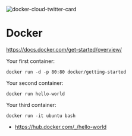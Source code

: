 ![docker-cloud-twitter-card](https://user-images.githubusercontent.com/1257048/95775203-5aa11300-0c98-11eb-9817-e440f1fc4627.png)

# Docker 

https://docs.docker.com/get-started/overview/

Your first container:

    docker run -d -p 80:80 docker/getting-started

Your second container:

    docker run hello-world

Your third container:

    docker run -it ubuntu bash


- https://hub.docker.com/_/hello-world    